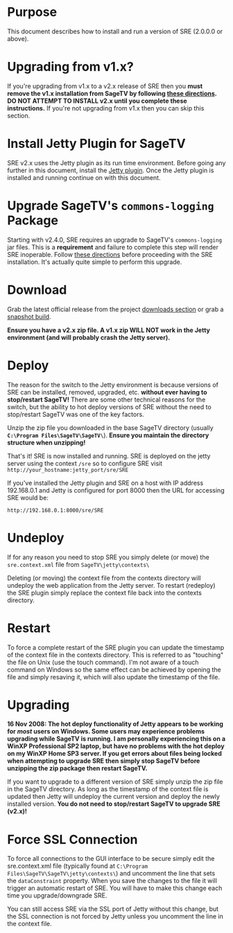 # Purpose #

This document describes how to install and run a version of SRE (2.0.0.0 or above).

# Upgrading from v1.x? #

If you're upgrading from v1.x to a v2.x release of SRE then you **must remove the v1.x installation from SageTV by following [these directions](RemoveSRE1.md). DO NOT ATTEMPT TO INSTALL v2.x until you complete these instructions.** If you're not upgrading from v1.x then you can skip this section.

# Install Jetty Plugin for SageTV #

SRE v2.x uses the Jetty plugin as its run time environment. Before going any further in this document, install the [Jetty plugin](http://forums.sagetv.com/forums/downloads.php?do=file&id=233). Once the Jetty plugin is installed and running continue on with this document.

# Upgrade SageTV's `commons-logging` Package #

Starting with v2.4.0, SRE requires an upgrade to SageTV's `commons-logging` jar files.  This is a **requirement** and failure to complete this step will render SRE inoperable.  Follow [these directions](CommonsLoggingUpgrade.md) before proceeding with the SRE installation.  It's actually quite simple to perform this upgrade.

# Download #

Grab the latest official release from the project [downloads section](http://code.google.com/p/sagetv-addons/downloads/list) or grab a [snapshot build](SRESnapshotBuilds.md).

**Ensure you have a v2.x zip file. A v1.x zip WILL NOT work in the Jetty environment (and will probably crash the Jetty server).**

# Deploy #

The reason for the switch to the Jetty environment is because versions of SRE can be installed, removed, upgraded, etc. **without ever having to stop/restart SageTV!** There are some other technical reasons for the switch, but the ability to hot deploy versions of SRE without the need to stop/restart SageTV was one of the key factors.

Unzip the zip file you downloaded in the base SageTV directory (usually **`C:\Program Files\SageTV\SageTV\`**). **Ensure you maintain the directory structure when unzipping!**

That's it! SRE is now installed and running. SRE is deployed on the jetty server using the context `/sre` so to configure SRE visit `http://your_hostname:jetty_port/sre/SRE`

If you've installed the Jetty plugin and SRE on a host with IP address 192.168.0.1 and Jetty is configured for port 8000 then the URL for accessing SRE would be:

`http://192.168.0.1:8000/sre/SRE`

# Undeploy #

If for any reason you need to stop SRE you simply delete (or move) the `sre.context.xml` file from `SageTV\jetty\contexts\`

Deleting (or moving) the context file from the contexts directory will undeploy the web application from the Jetty server. To restart (redeploy) the SRE plugin simply replace the context file back into the contexts directory.

# Restart #

To force a complete restart of the SRE plugin you can update the timestamp of the context file in the contexts directory. This is referred to as "touching" the file on Unix (use the touch command). I'm not aware of a touch command on Windows so the same effect can be achieved by opening the file and simply resaving it, which will also update the timestamp of the file.

# Upgrading #

**16 Nov 2008: The hot deploy functionality of Jetty appears to be working for _most_ users on Windows.  Some users may experience problems upgrading while SageTV is running.  I am personally experiencing this on a WinXP Professional SP2 laptop, but have no problems with the hot deploy on my WinXP Home SP3 server.  If you get errors about files being locked when attempting to upgrade SRE then simply stop SageTV before unzipping the zip package then restart SageTV.**

If you want to upgrade to a different version of SRE simply unzip the zip file in the SageTV directory. As long as the timestamp of the context file is updated then Jetty will undeploy the current version and deploy the newly installed version. **You do not need to stop/restart SageTV to upgrade SRE (v2.x)!**

# Force SSL Connection #

To force all connections to the GUI interface to be secure simply edit the sre.context.xml file (typically found at `C:\Program Files\SageTV\SageTV\jetty\contexts\`) and uncomment the line that sets the `dataConstraint` property.  When you save the changes to the file it will trigger an automatic restart of SRE.  You will have to make this change each time you upgrade/downgrade SRE.

You can still access SRE via the SSL port of Jetty without this change, but the SSL connection is not forced by Jetty unless you uncomment the line in the context file.